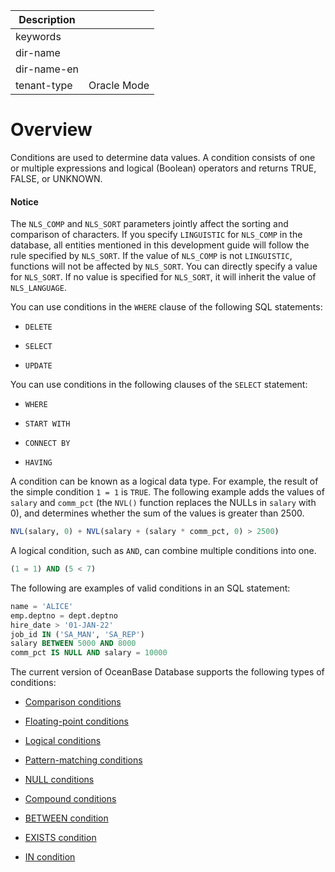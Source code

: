 | Description   |                 |
|---------------|-----------------|
| keywords      |                 |
| dir-name      |                 |
| dir-name-en   |                 |
| tenant-type   | Oracle Mode     |

# Overview

Conditions are used to determine data values. A condition consists of one or multiple expressions and logical (Boolean) operators and returns TRUE, FALSE, or UNKNOWN.

  <main id="notice" type='notice'>
    <h4>Notice</h4>
    <p>The <code>NLS_COMP</code> and <code>NLS_SORT</code> parameters jointly affect the sorting and comparison of characters. If you specify <code>LINGUISTIC</code> for <code>NLS_COMP</code> in the database, all entities mentioned in this development guide will follow the rule specified by <code>NLS_SORT</code>. If the value of <code>NLS_COMP</code> is not <code>LINGUISTIC</code>, functions will not be affected by <code>NLS_SORT</code>. You can directly specify a value for <code>NLS_SORT</code>. If no value is specified for <code>NLS_SORT</code>, it will inherit the value of <code>NLS_LANGUAGE</code>. </p>
  </main>

You can use conditions in the `WHERE` clause of the following SQL statements:

* `DELETE`

* `SELECT`

* `UPDATE`

You can use conditions in the following clauses of the `SELECT` statement:

* `WHERE`

* `START WITH`

* `CONNECT BY`

* `HAVING`

A condition can be known as a logical data type. For example, the result of the simple condition `1 = 1` is `TRUE`. The following example adds the values of `salary` and `comm_pct` (the `NVL()` function replaces the NULLs in `salary` with 0), and determines whether the sum of the values is greater than 2500.

```sql
NVL(salary, 0) + NVL(salary + (salary * comm_pct, 0) > 2500)
```

A logical condition, such as `AND`, can combine multiple conditions into one.

```sql
(1 = 1) AND (5 < 7)
```

The following are examples of valid conditions in an SQL statement:

```sql
name = 'ALICE'
emp.deptno = dept.deptno
hire_date > '01-JAN-22'
job_id IN ('SA_MAN', 'SA_REP')
salary BETWEEN 5000 AND 8000
comm_pct IS NULL AND salary = 10000
```

The current version of OceanBase Database supports the following types of conditions:

* [Comparison conditions](../700.condition-of-oracle-mode/300.comparison-conditions-of-oracle-mode.md)

* [Floating-point conditions](../700.condition-of-oracle-mode/400.floating-point-conditions-of-oracle-mode.md)

* [Logical conditions](../700.condition-of-oracle-mode/500.logical-conditions-of-oracle-mode.md)

* [Pattern-matching conditions](../700.condition-of-oracle-mode/600.pattern-matching-conditions-of-oracle-mode.md)

* [NULL conditions](../700.condition-of-oracle-mode/700.empty-condition-of-oracle-mode.md)

* [Compound conditions](../700.condition-of-oracle-mode/800.composite-condition-of-oracle-mode.md)

* [BETWEEN condition](../700.condition-of-oracle-mode/900.between-condition-of-oracle-mode.md)

* [EXISTS condition](../700.condition-of-oracle-mode/1000.existence-condition-of-oracle-mode.md)

* [IN condition](../700.condition-of-oracle-mode/1100.in-conditions-of-oracle-mode.md)
